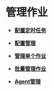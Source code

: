 # 管理作业<a name="dayu_01_0081"></a>

-   **[配置定时任务](配置定时任务.md)**  

-   **[配置管理](配置管理.md)**  

-   **[管理单个作业](管理单个作业.md)**  

-   **[批量管理作业](批量管理作业.md)**  

-   **[Agent管理](Agent管理.md)**  


